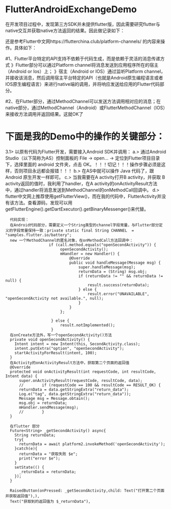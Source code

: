 # FlutterAndroidExchangeDemo
在开发项目过程中，发现第三方SDK并未提供flutter版，因此需要研究flutter与native交互并获取native方法返回的结果。因此做记录如下：

还是参考Flutter中文网https://flutterchina.club/platform-channels/ 的内容来操作。具体如下：

#1、Flutter平台特定的API支持不依赖于代码生成，而是依赖于灵活的消息传递方式
》Flutter部分可以通过Platform channel将消息发送到应用程序所在的宿主（Android or Ios）上；
》宿主（Android or IOS）通过监听Platform channel，并接收该消息，然后调用宿主平台特定的API（也就是Android原生编程语言或者IOS原生编程语言）来进行native端的调用，并将响应发送给应用的Flutter代码部分。

#2、在Flutter部分，通过MethodChannel可以发送方法调用相对应的消息；在native部分，通过MethodChannel（Android）或FlutterMethodChannel（IOS）来接收方法调用并返回结果。这就OK了

# 下面是我的Demo中的操作的关键部分：
  3.1> 以原有代码为Flutter开发，需要接入Android SDK并调用：
      a.> 通过Android Studio（以下简称为AS）控制面板的 File -> open... -> 定位到Flutter项目目录下，选择里面的 android 文件夹，点击  OK。！！！切记！！！操作步骤必须是这样，否则项目永远都会报错！！！
      b.> 在AS中就可以操作 Java 代码了，跟Android 原生开发一样即可。
      c.> 当我需要在A activity打开B activity，并获取 B activity返回的值时，我利用了handler，在A activity的onActivityResult方法中，通过handler将消息发送到MethodChannel的onMethodCall回调中。
      d.> flutter中文网上推荐使用getFlutterView()，而在我的代码中，FlutterActivity并没有该方法。查看源码，发现可以用getFlutterEngine().getDartExecutor().getBinaryMessenger()来代替。
      
      代码实现：
      在Android代码部分，需要定义一个String类型的channel字段常量，与Flutter部分定义的字段常量保持一致：private static final String CHANNEL  = "samples.flutter.io/battery";
      new 一个MethodChannel的匿名对象，在onMethodCall方法回调中：
                       if (call.method.equals("openSecondActivity")) {
                            openSecondActivity();
                            mHandler = new Handler() {
                                @Override
                                public void handleMessage(Message msg) {
                                    super.handleMessage(msg);
                                    returnData = (String) msg.obj;
                                    if (returnData != "" && returnData != null) {
                                        result.success(returnData);
                                    } else {
                                        result.error("UNAVAILABLE", "openSecondActivity not available.", null);
                                    }
                                }
                            };

                        } else {
                            result.notImplemented();
                        }
      在onCreate方法外，写一个openSecondActivity()方法
      private void openSecondActivity() {
        Intent intent = new Intent(this, SecondActivity.class);
        intent.putExtra("option", "openSecondActivity");
        startActivityForResult(intent, 100);
      }
      在Activity的onActivityResult方法中，获取第二个页面的返回值
      @Override
      protected void onActivityResult(int requestCode, int resultCode, Intent data) {
          super.onActivityResult(requestCode, resultCode, data);
          //        if (requestCode == 100 && resultCode == RESULT_OK) {
          returnData = data.getStringExtra("return_data");
          Log.e("tag", data.getStringExtra("return_data"));
          Message msg = Message.obtain();
          msg.obj = returnData;
          mHandler.sendMessage(msg);
          //        }
      }
      
      在flutter 部分
      Future<String> _getSecondActivity() async{
        String returnData;
        try{
          returnData = await platform2.invokeMethod('openSecondActivity');
        }catch(e){
          returnData = "获取失败 $e";
          print("error $e");
        }
        setState(() {
          _returnData = returnData;
        });
      }
      
      RaisedButton(onPressed: _getSecondActivity,child: Text("打开第二个页面并获取返回值"),),
      Text("获取到的返回值为 $_returnData"),
      

  
